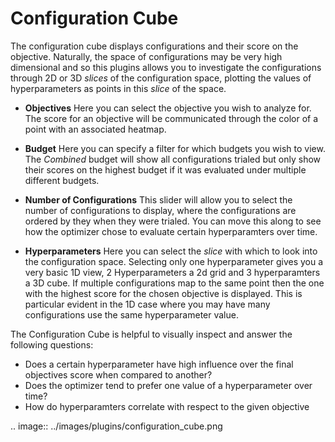# Configuration Cube

The configuration cube displays configurations and their score on the objective.
Naturally, the space of configurations may be very high dimensional and so this plugins allows you to
investigate the configurations through 2D or 3D _slices_ of the configuration space,
plotting the values of hyperparameters as points in this _slice_ of the space.

* **Objectives** Here you can select the objective you wish to analyze for.
  The score for an objective will be communicated through the color of a point with an associated heatmap.

* **Budget** Here you can specify a filter for which budgets you wish to view.
  The _Combined_ budget will show all configurations trialed but only show their scores on the highest budget  if it was evaluated under multiple different budgets.

* **Number of Configurations** This slider will allow you to select the number of configurations to display,
  where the configurations are ordered by they when they were trialed.
  You can move this along to see how the optimizer chose to evaluate certain hyperparamters over time.

* **Hyperparameters** Here you can select the _slice_ with which to look into the configuration space.
  Selecting only one hyperparameter gives you a very basic 1D view, 2 Hyperparameters a 2d grid and
  3 hyperparamters a 3D cube.
  If multiple configurations map to the same point then the one with the highest score for the chosen objective is displayed.
  This is particular evident in the 1D case where you may have many configurations use the same hyperparameter value.


The Configuration Cube is helpful to visually inspect and answer the following questions:
* Does a certain hyperparameter have high influence over the final objectives score when compared to another?
* Does the optimizer tend to prefer one value of a hyperparameter over time?
* How do hyperparamters correlate with respect to the given objective

.. image:: ../images/plugins/configuration_cube.png

